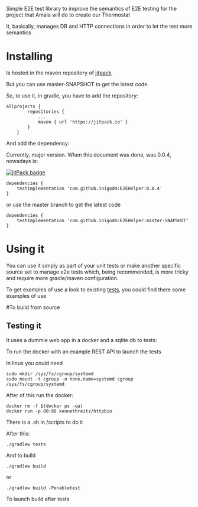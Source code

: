 Simple E2E test library to improve the semantics of E2E testing for the project that Amaia will do to create our Thermostat

It, basically, manages DB and HTTP connections in order to let the test more semantics

# Installing 

Is hosted in the maven repository of [jitpack](https://jitpack.io)

But you can use master-SNAPSHOT to get the latest code.

So, to use it, in gradle, you have to add the repository:

```
allprojects {
        repositories {
            ...
            maven { url 'https://jitpack.io' }
        }
    }
```

And add the dependency:

Currently, major version. When this document was done, was 0.0.4, nowadays is:

[![jitPack badge](https://jitpack.io/v/inigodm/E2EHelper.svg "jitPack badge")](https://jitpack.io/#inigodm/E2EHelper)

```
dependencies {
    testImplementation 'com.github.inigodm:E2EHelper:0.0.4'
}
```

or use the master branch to get the latest code

```
dependencies {
    testImplementation 'com.github.inigodm:E2EHelper:master-SNAPSHOT'
}
```

# Using it

You can use it simply as part of your unit tests or make another specific source set to  manage e2e tests which, being recommended, is more tricky and require more gradle/maven configuration.

To get examples of use a look to existing [tests](https://github.com/inigodm/E2EHelper/tree/master/src/test/kotlin), you could find there some examples of use

#To build from source

## Testing it

It uses a dummie web app in a docker and a sqlite db to tests:

To run the docker with an example REST API to launch the tests

In linux you could need

```
sudo mkdir /sys/fs/cgroup/systemd
sudo mount -t cgroup -o none,name=systemd cgroup /sys/fs/cgroup/systemd
```

After of this run the docker:

```
docker rm -f $(docker ps -qa)
docker run -p 80:80 kennethreitz/httpbin
```

There is a .sh in /scripts to do it

After this: 

```./gradlew tests```

And to build

```./gradlew build```

or

```./gradlew build -Penabletest```

To launch build after tests
